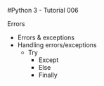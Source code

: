 #Python 3 - Tutorial 006

Errors
  - Errors & exceptions
  - Handling errors/exceptions
    - Try
      - Except
      - Else
      - Finally